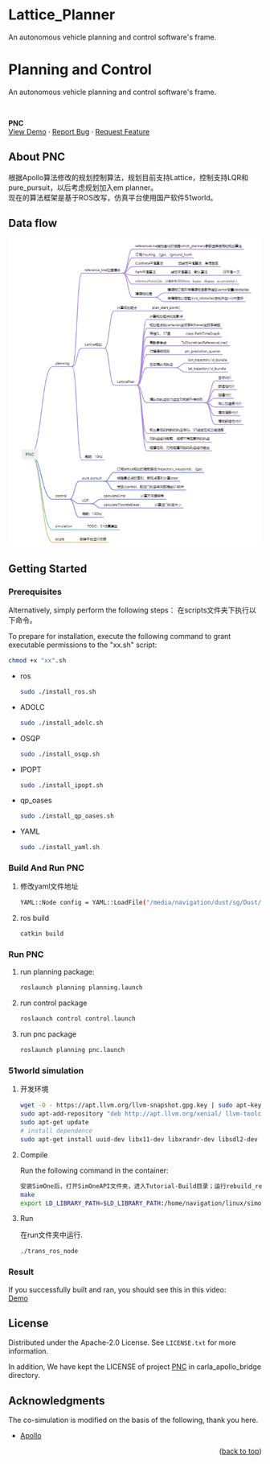 # Lattice_Planner
An autonomous vehicle planning and control software's frame.
<!--
1. 问题
1.静态障碍物car的sl boundary怎么算的？
obstacle->polygon_points
2.planning节点在运行后频率大约在10hz，但是一旦启动control节点频率就会直线下降，这是为啥？
-->

# Planning and Control
An autonomous vehicle planning and control software's frame.

<a name="readme-top"></a>


<!-- PROJECT LOGO -->
<br />
<div align="left">
  <!-- <a href="https://github.com/othneildrew/Best-README-Template">
    <img src="images/logo.png" alt="Logo" width="80" height="80">
  </a> -->

  <p align="left">
    <b>PNC</b>
    <!-- <br /> -->
    <!-- <a href="https://github.com/othneildrew/Best-README-Template"><strong>Explore the docs »</strong></a>
    <br /> -->
    <br />
    <a href="https://www.bilibili.com/video/BV1Fg4y1n7SY/?vd_source=b7830616317d04289db089c940d49514">View Demo</a>
    ·
    <a href="https://github.com/yizhiweimengxiangfendoudefeifei/Dust/issues">Report Bug</a>
    ·
    <a href="https://github.com/yizhiweimengxiangfendoudefeifei/Dust/pulls">Request Feature</a>
    <br>
  </p>
</div>




<!-- ABOUT THE PROJECT -->
## About PNC
根据Apollo算法修改的规划控制算法，规划目前支持Lattice，控制支持LQR和pure_pursuit，以后考虑规划加入em planner。  
现在的算法框架是基于ROS改写，仿真平台使用国产软件51world。  
## Data flow  
![software frame](images/software_flow.png)  

<!-- GETTING STARTED -->
## Getting Started

### Prerequisites

Alternatively, simply perform the following steps：
在scripts文件夹下执行以下命令。

To prepare for installation, execute the following command to grant executable permissions to the "xx.sh" script:
  ```sh
  chmod +x "xx".sh
  ```

* ros

  ```sh
  sudo ./install_ros.sh
  ```
* ADOLC

  ```sh
  sudo ./install_adolc.sh
  ```
* OSQP
  ```sh
  sudo ./install_osqp.sh
  ```
* IPOPT
  ```sh
  sudo ./install_ipopt.sh
  ```
* qp_oases
  ```sh
  sudo ./install_qp_oases.sh
  ```
* YAML
  ```sh
  sudo ./install_yaml.sh
  ```

### Build And Run PNC

1. 修改yaml文件地址
   ```sh
   YAML::Node config = YAML::LoadFile("/media/navigation/dust/sg/Dust/src/modules/planning/config/configs.yaml");
   ```
2. ros build
   ```sh
   catkin build
   ```

### Run PNC
1. run planning package:
   ```sh
   roslaunch planning planning.launch
   ```

2. run control package

   ```sh
   roslaunch control control.launch
   ```
3. run pnc package
  
   ```sh
   roslaunch planning pnc.launch
   ```

<!-- USAGE EXAMPLES -->
### 51world simulation
1.  开发环境
    ```sh
    wget -O - https://apt.llvm.org/llvm-snapshot.gpg.key | sudo apt-key add -
    sudo apt-add-repository "deb http://apt.llvm.org/xenial/ llvm-toolchain-xenial-6.0 main"
    sudo apt-get update
    # install dependence
    sudo apt-get install uuid-dev libx11-dev libxrandr-dev libsdl2-dev libx11-dev libc++-dev abi++-dev
    ```
2.  Compile

    Run the following command in the container:
    ```sh
    安装SimOne后，打开SimOneAPI文件夹，进入Tutorial-Build目录；运行rebuild_release.sh，生成可执行文件在SimOneAPI/Tutorial/Build下
    make
    export LD_LIBRARY_PATH=$LD_LIBRARY_PATH:/home/navigation/linux/simone/SimOneAPI_glf/lib/Linux64
    ```
    
3. Run

    在run文件夹中运行.
    ```sh
    ./trans_ros_node
    ```

### Result
If you successfully built and ran, you should see this in this video:   
<a href="https://www.bilibili.com/video/BV1Fg4y1n7SY/?vd_source=b7830616317d04289db089c940d49514">Demo</a>


<!-- CONTRIBUTING -->
<!--
## Contributing

Contributions are what make the open source community such an amazing place to learn, inspire, and create. Any contributions you make are **greatly appreciated**.

If you have a suggestion that would make this better, please fork the repo and create a pull request. You can also simply open an issue with the tag "enhancement".
Don't forget to give the project a star! Thanks again!

1. Fork the Project
2. Create your Feature Branch (`git checkout -b feature/AmazingFeature`)
3. Commit your Changes (`git commit -m 'Add some AmazingFeature'`)
4. Push to the Branch (`git push origin feature/AmazingFeature`)
5. Open a Pull Request
-->

<!-- LICENSE -->
## License

Distributed under the Apache-2.0 License. See `LICENSE.txt` for more information.

In addition, We have kept the LICENSE of project [PNC](https://github.com/yizhiweimengxiangfendoudefeifei/Dust) in carla_apollo_bridge directory.





<!-- ACKNOWLEDGMENTS -->
## Acknowledgments

The co-simulation is modified on the basis of the following, thank you here.

* [Apollo](https://github.com/ApolloAuto/apollo)

<p align="right">(<a href="#readme-top">back to top</a>)</p>



